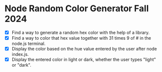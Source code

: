 # Node Random Color Generator Fall 2024

- [x] Find a way to generate a random hex color with the help of a library.
- [x] Find a way to color that hex value together with 31 times 9 of # in the node.js terminal.
- [x] Display the color based on the hue value entered by the user after node index.js.
- [x] Display the entered color in light or dark, whether the user types "light" or "dark".
